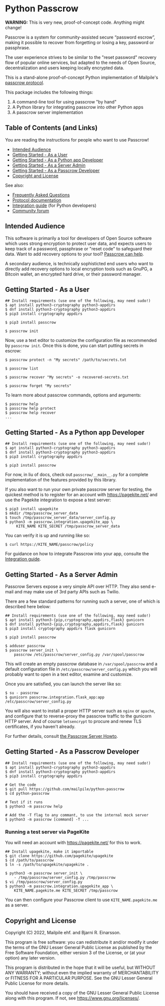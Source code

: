# Python Passcrow

**WARNING:** This is very new, proof-of-concept code. Anything might change!

Passcrow is a system for community-assisted secure “password escrow”,
making it possible to recover from forgetting or losing a key, password or
passphrase.

The user experience strives to be similar to the "reset password" recovery
flow of popular online services, but adapted to the needs of Open Source,
decentralization and users keeping locally encrypted data.

This is a stand-alone proof-of-concept Python implementation of Mailpile's
[passcrow protocol](docs/PROTOCOL.md).

This package includes the following things:

   1. A command-line tool for using passcrow "by hand"
   2. A Python library for integrating passcrow into other Python apps
   3. A passcrow server implementation


## Table of Contents (and Links)

You are reading the instructions for people who want to use Passcrow!

   * [Intended Audience](#intended-audience)
   * [Getting Started - As a User](#getting-started---as-a-user)
   * [Getting Started - As a Python app Developer](#getting-started---as-a-python-app-developer)
   * [Getting Started - As a Server Admin](#getting-started---as-a-server-admin)
   * [Getting Started - As a Passcrow Developer](#getting-started---as-a-passcrow-developer)
   * [Copyright and License](#copyright-and-license)

See also:

   * [Frequently Asked Questions](docs/FAQ.md)
   * [Protocol documentation](docs/PROTOCOL.md)
   * [Integration guide](docs/INTEGRATION.md) (for Python developers)
   * [Community forum](https://community.mailpile.is/c/development/passcrow)


## Intended Audience

This software is primarily a tool for developers of Open Source software
which uses strong encryption to protect user data, and expects users to
keep track of a password, passphrase or "reset code" to safeguard their
data. Want to add recovery options to your tool?
[Passcrow can help](docs/INTEGRATION.md).

A secondary audience, is technically sophisticted end users who want to
directly add recovery options to local encryption tools such as GnuPG,
a Bitcoin wallet, an encrypted hard drive, or their password manager.


## Getting Started - As a User

    ## Install requirements (use one of the following, may need sudo!)
    $ apt install python3-cryptography python3-appdirs
    $ dnf install python3-cryptography python3-appdirs
    $ pip3 install cryptography appdirs

    $ pip3 install passcrow

    $ passcrow init

Now, use a text editor to customize the configuration file as recommended
by `passcrow init`. Once this is done, you can start putting secrets in
escrow:

    $ passcrow protect -n "My secrets" /path/to/secrets.txt

    $ passcrow list

    $ passcrow recover "My secrets" -o recovered-secrets.txt

    $ passcrow forget "My secrets"

To learn more about passcrow commands, options and arguments:

    $ passcrow help
    $ passcrow help protect
    $ passcrow help recover
    ...


## Getting Started - As a Python app Developer

    ## Install requirements (use one of the following, may need sudo!)
    $ apt install python3-cryptography python3-appdirs
    $ dnf install python3-cryptography python3-appdirs
    $ pip3 install cryptography appdirs

    $ pip3 install passcrow

For now, in liu of docs, check out `passcrow/__main__.py` for a complete
implementation of the features provided by this library.

If you also want to run your own private passcrow server for testing, the
quickest method is to register for an account with <https://pagekite.net/>
and use the Pagekite integration to expose a test server:

    $ pip3 install upagekite
    $ mkdir /tmp/passcrow_server_data
    $ touch /tmp/passcrow_server_data/server_config.py
    $ python3 -m passcrow.integration.upagekite_app \
         KITE_NAME KITE_SECRET /tmp/passcrow_server_data

You can verify it is up and running like so:

    $ curl https://KITE_NAME/passcrow/policy

For guidance on how to integrate Passcrow into your app, consulte the
[Integration guide](docs/INTEGRATION.md).


## Getting Started - As a Server Admin

Passcrow Servers expose a very simple API over HTTP. They also send e-mail
and may make use of 3rd party APIs such as Twilio.

There are a few standard patterns for running such a server, one of which is
described here below:

    ## Install requirements (use one of the following, may need sudo!)
    $ apt install python3-{pip,cryptography,appdirs,flask} gunicorn
    $ dnf install python3-{pip,cryptography,appdirs,flask} gunicorn
    $ pip3 install cryptography appdirs flask gunicorn

    $ pip3 install passcrow

    $ adduser passcrow
    $ passcrow server_init \
        passcrow /etc/passcrow/server_config.py /var/spool/passcrow

This will create an empty passcrow database in `/var/spool/passcrow` and a
default configuration file in `/etc/passcrow/server_config.py` which you
will probably want to open in a text editor, examine and customize.

Once you are satisfied, you can launch the server like so:

    $ su - passcrow
    $ gunicorn passcrow.integration.flask_app:app /etc/passcrow/server_config.py

You will also want to install a proper HTTP server such as `nginx` or `apache`,
and configure that to reverse-proxy the passcrow traffic to the gunicorn HTTP
server. And of course `letsencrypt` to procure and renew TLS certificates, if
you haven't already.

For further details, consult [the Passcrow Server Howto](docs/SERVER_HOWTO.md).


## Getting Started - As a Passcrow Developer

    ## Install requirements (use one of the following, may need sudo!)
    $ apt install python3-cryptography python3-appdirs
    $ dnf install python3-cryptography python3-appdirs
    $ pip3 install cryptography appdirs

    # Get the code
    $ git pull https://github.com/mailpile/python-passcrow
    $ cd python-passcrow

    # Test if it runs
    $ python3 -m passcrow help

    # Add the -T flag to any commant, to use the internal mock server
    $ python3 -m passcrow [command] -T ...


### Running a test server via PageKite

You will need an account with <https://pagekite.net/> for this to work.

    ## Install upagekite, make it importable
    $ git clone https://github.com/pagekite/upagekite
    $ cd /path/to/passcrow
    $ ln -s /path/to/upagekite/upagekite .

    $ python3 -m passcrow server_init \
        - /tmp/passcrow/server_config.py /tmp/passcrow
    $ vi /tmp/passcrow/server_config.py
    $ python3 -m passcrow.integration.upagekite_app \
        KITE_NAME.pagekite.me KITE_SECRET /tmp/passcrow

You can then configure your Passcrow client to use `KITE_NAME.pagekite.me`
as a server.


## Copyright and License

Copyright (C) 2022, Mailpile ehf. and Bjarni R. Einarsson.

This program is free software: you can redistribute it and/or modify it
under the terms of the GNU Lesser General Public License as published by
the Free Software Foundation, either version 3 of the License, or (at your
option) any later version.

This program is distributed in the hope that it will be useful, but
WITHOUT ANY WARRANTY; without even the implied warranty of
MERCHANTABILITY or FITNESS FOR A PARTICULAR PURPOSE. See the GNU Lesser
General Public License for more details.

You should have received a copy of the GNU Lesser General Public License
along with this program. If not, see <https://www.gnu.org/licenses/>.
